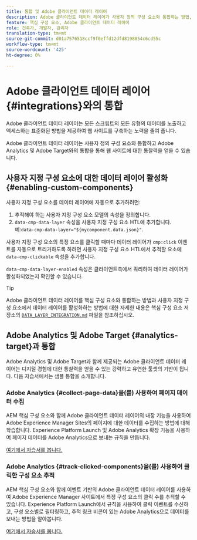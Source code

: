 ```yaml
---
title: 통합 및 Adobe 클라이언트 데이터 레이어
description: Adobe 클라이언트 데이터 레이어가 사용자 정의 구성 요소와 통합하는 방법, Adobe Analytics 및 Adobe Target와의 통합을 통해 웹 사이트에 대한 통찰력을 얻는 방법을 살펴볼 수 있습니다
feature: 핵심 구성 요소, Adobe 클라이언트 데이터 레이어
role: 건축가, 개발자, 관리자
translation-type: tm+mt
source-git-commit: d01a7576518ccf9f0effd12dfd8198854c6cd55c
workflow-type: tm+mt
source-wordcount: '425'
ht-degree: 0%

---
```



# Adobe 클라이언트 데이터 레이어 {#integrations}와의 통합

Adobe 클라이언트 데이터 레이어는 모든 스크립트의 모든 유형의 데이터를 노출하고 액세스하는 표준화된 방법을 제공하여 웹 사이트를 구축하는 노력을 줄여 줍니다.

Adobe 클라이언트 데이터 레이어는 사용자 정의 구성 요소와 통합하고 Adobe Analytics 및 Adobe Target와의 통합을 통해 웹 사이트에 대한 통찰력을 얻을 수 있습니다.

## 사용자 지정 구성 요소에 대한 데이터 레이어 활성화 {#enabling-custom-components}

사용자 지정 구성 요소를 데이터 레이어에 자동으로 추가하려면:

1. 추적해야 하는 사용자 지정 구성 요소 모델의 속성을 정의합니다.
1. `data-cmp-data-layer` 속성을 사용자 지정 구성 요소 HTL에 추가합니다. 예:`data-cmp-data-layer="${mycomponent.data.json}"`.

사용자 지정 구성 요소의 특정 요소를 클릭할 때마다 데이터 레이어가 `cmp:click` 이벤트를 자동으로 트리거하도록 하려면 사용자 지정 구성 요소 HTL에서 추적할 요소에 `data-cmp-clickable` 속성을 추가합니다.

`data-cmp-data-layer-enabled` 속성은 클라이언트측에서 쿼리하여 데이터 레이어가 활성화되었는지 확인할 수 있습니다.

>[!TIP]
>
>Adobe 클라이언트 데이터 레이어를 핵심 구성 요소와 통합하는 방법과 사용자 지정 구성 요소에서 데이터 레이어를 활성화하는 방법에 대한 자세한 내용은 핵심 구성 요소 저장소의 [`DATA_LAYER_INTEGRATION.md`](https://github.com/adobe/aem-core-wcm-components/blob/master/DATA_LAYER_INTEGRATION.md) 파일을 참조하십시오.

## Adobe Analytics 및 Adobe Target {#analytics-target}과 통합

Adobe Analytics 및 Adobe Target과 함께 제공되는 Adobe 클라이언트 데이터 레이어는 디지털 경험에 대한 통찰력을 얻을 수 있는 강력하고 유연한 툴셋의 기반이 됩니다. 다음 자습서에서는 샘플 통합을 소개합니다.

### Adobe Analytics {#collect-page-data}을(를) 사용하여 페이지 데이터 수집

AEM 핵심 구성 요소와 함께 Adobe 클라이언트 데이터 레이어의 내장 기능을 사용하여 Adobe Experience Manager Sites의 페이지에 대한 데이터를 수집하는 방법에 대해 학습합니다. Experience Platform Launch 및 Adobe Analytics 확장 기능을 사용하여 페이지 데이터를 Adobe Analytics으로 보내는 규칙을 만듭니다.

[여기에서 자습서를 봅니다.](https://docs.adobe.com/content/help/en/experience-manager-learn/sites/integrations/analytics/collect-data-analytics.html)

### Adobe Analytics {#track-clicked-components}을(를) 사용하여 클릭한 구성 요소 추적

AEM 핵심 구성 요소와 함께 이벤트 기반의 Adobe 클라이언트 데이터 레이어를 사용하여 Adobe Experience Manager 사이트에서 특정 구성 요소의 클릭 수를 추적할 수 있습니다. Experience Platform Launch에서 규칙을 사용하여 클릭 이벤트를 수신하고, 구성 요소별로 필터링하고, 추적 링크 비콘이 있는 Adobe Analytics으로 데이터를 보내는 방법을 알아봅니다.

[여기에서 자습서를 봅니다.](https://docs.adobe.com/content/help/en/experience-manager-learn/sites/integrations/analytics/track-clicked-component.html)
